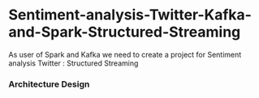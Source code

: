 # Sentiment-analysis-Twitter-Kafka-and-Spark-Structured-Streaming
As user of Spark and Kafka we need to create a project for Sentiment analysis Twitter :  Structured Streaming
### Architecture Design
